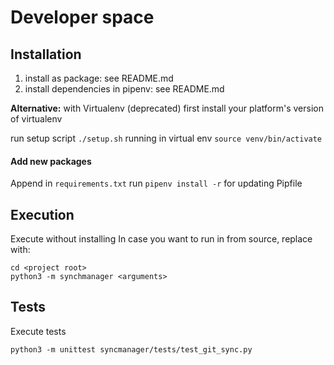# Developer space

## Installation
1. install as package: see README.md
2. install dependencies in pipenv: see README.md

__Alternative:__
with Virtualenv (deprecated)
first install your platform's version of virtualenv

run setup script
`./setup.sh`
running in virtual env
`source venv/bin/activate`

#### Add new packages
Append in `requirements.txt`
run `pipenv install -r` for updating Pipfile

## Execution
Execute without installing
In case you want to run in from source, replace with:
```
cd <project root>
python3 -m synchmanager <arguments>
```

## Tests
Execute tests
```
python3 -m unittest syncmanager/tests/test_git_sync.py
```